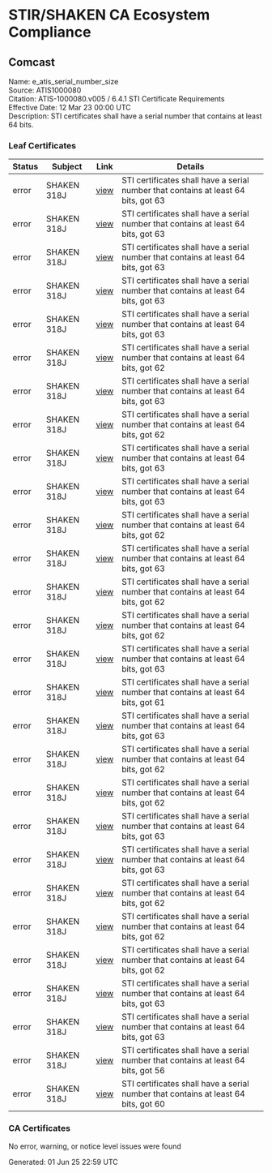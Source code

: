 # STIR/SHAKEN CA Ecosystem Compliance

## Comcast

Name: e_atis_serial_number_size\
Source: ATIS1000080\
Citation: ATIS-1000080.v005 / 6.4.1 STI Certificate Requirements\
Effective Date: 12 Mar 23 00:00 UTC\
Description: STI certificates shall have a serial number that contains at least 64 bits.

### Leaf Certificates

| Status | Subject | Link | Details |
|--------|---------|------|---------|
| error | SHAKEN 318J | [view](../../CERTS/cffbd5f5f23fc76c06af85b46e58b982c1cdf825321a800330197a312de22ab3/README.md) | STI certificates shall have a serial number that contains at least 64 bits, got 63 |
| error | SHAKEN 318J | [view](../../CERTS/2d7b0d1230096c0efd5e0ce880da4d78825ff61aa1094d9a02a68b64cedc8dba/README.md) | STI certificates shall have a serial number that contains at least 64 bits, got 63 |
| error | SHAKEN 318J | [view](../../CERTS/a1d4f1c3b59263783f1cea608a7de6cd4fcf93a503cf1954034b9fcde9b0e9e9/README.md) | STI certificates shall have a serial number that contains at least 64 bits, got 63 |
| error | SHAKEN 318J | [view](../../CERTS/2201739db2f5f989a7f4a4cab3c31307ebd5813fd6472252600923cd4953616c/README.md) | STI certificates shall have a serial number that contains at least 64 bits, got 63 |
| error | SHAKEN 318J | [view](../../CERTS/1a147375731c538addb8d159db352024495f8b4fd9fc88ea17e9419487016ae7/README.md) | STI certificates shall have a serial number that contains at least 64 bits, got 63 |
| error | SHAKEN 318J | [view](../../CERTS/7cb0a929ccf02283621fd20fd392f4b6b8e209f729097ee979b63fa65cf6dc93/README.md) | STI certificates shall have a serial number that contains at least 64 bits, got 62 |
| error | SHAKEN 318J | [view](../../CERTS/fdbad88c364069585d91c1346dbfec1d344e2b2945bf6ae2ba3eeb13565d3537/README.md) | STI certificates shall have a serial number that contains at least 64 bits, got 63 |
| error | SHAKEN 318J | [view](../../CERTS/3672479af0ec3e9fc6ff93c25e49afb3191e1dfdf77862a0e9d933452a2c215a/README.md) | STI certificates shall have a serial number that contains at least 64 bits, got 62 |
| error | SHAKEN 318J | [view](../../CERTS/ffab69fefce217ff4c096887d48d3778855b898b78756ecc390b542446fe0c5a/README.md) | STI certificates shall have a serial number that contains at least 64 bits, got 63 |
| error | SHAKEN 318J | [view](../../CERTS/aa5a8c57d6b052cf61cf105880b62f75609e34b3cb444af61dc68c1d98b8d95b/README.md) | STI certificates shall have a serial number that contains at least 64 bits, got 63 |
| error | SHAKEN 318J | [view](../../CERTS/2e363445142eb76c5f44c8b0f3d40df8c761dccaf4fb9698b9c17a2b63750e5e/README.md) | STI certificates shall have a serial number that contains at least 64 bits, got 62 |
| error | SHAKEN 318J | [view](../../CERTS/296473a45f0df18b646a7ade22acda669b5bc1a18653929ad10bcf00e2e745d7/README.md) | STI certificates shall have a serial number that contains at least 64 bits, got 63 |
| error | SHAKEN 318J | [view](../../CERTS/b8c557a7cb44a98379c8929c618d0db2c4b5018d13cf70c391e3d47c56d302f5/README.md) | STI certificates shall have a serial number that contains at least 64 bits, got 62 |
| error | SHAKEN 318J | [view](../../CERTS/ecdad80fc7370ec387bd222a2d79131b8d48d78936c88a9ea2102bb8510ec7d0/README.md) | STI certificates shall have a serial number that contains at least 64 bits, got 62 |
| error | SHAKEN 318J | [view](../../CERTS/32e593a0a9bdaabcbe341430b7ea1764afe5759fdd52fdda381bfade46288ca8/README.md) | STI certificates shall have a serial number that contains at least 64 bits, got 63 |
| error | SHAKEN 318J | [view](../../CERTS/ee37e65ef31d76a6756555779ade44056b85e4aa0f4716ba7745ab0dafaf4b03/README.md) | STI certificates shall have a serial number that contains at least 64 bits, got 61 |
| error | SHAKEN 318J | [view](../../CERTS/c22212d96be067eec2abe9da116194d5b1254d69b8d545b5cc13cff417ba8b6e/README.md) | STI certificates shall have a serial number that contains at least 64 bits, got 63 |
| error | SHAKEN 318J | [view](../../CERTS/cddb06a2ef02bd30ffdbf35fb9a242066217eba86389fbe638779fa51e6712e9/README.md) | STI certificates shall have a serial number that contains at least 64 bits, got 62 |
| error | SHAKEN 318J | [view](../../CERTS/7025c070e59506272f6c511f4a3691d7ed795041b6ffc5a5bad884a32101bfa7/README.md) | STI certificates shall have a serial number that contains at least 64 bits, got 62 |
| error | SHAKEN 318J | [view](../../CERTS/ee5af57b1ae8058b27dcb3ebb1c3b84ad3b2f0d9ec9c58672328b051188a5912/README.md) | STI certificates shall have a serial number that contains at least 64 bits, got 63 |
| error | SHAKEN 318J | [view](../../CERTS/b541479a06e65e6953bcc08eace51479d983aef07b43876aa8b25a550688fd94/README.md) | STI certificates shall have a serial number that contains at least 64 bits, got 63 |
| error | SHAKEN 318J | [view](../../CERTS/000e234decbfd2f178398648063ac5e37417709087285f2af0a7f5ac4818ed48/README.md) | STI certificates shall have a serial number that contains at least 64 bits, got 62 |
| error | SHAKEN 318J | [view](../../CERTS/23463e18eb075d2c12e39f45bfd97f0840af13bc0470c0d2b7e6aea2faff0422/README.md) | STI certificates shall have a serial number that contains at least 64 bits, got 62 |
| error | SHAKEN 318J | [view](../../CERTS/9f73acf34e95c165f47e06ff50bd7bc9a6f53903d821a957c8c935a2c1e2e54d/README.md) | STI certificates shall have a serial number that contains at least 64 bits, got 62 |
| error | SHAKEN 318J | [view](../../CERTS/a4aa05756cf19ffda86c926763e8910ca0b8e3c00a63ab89b1a376bc5202d05f/README.md) | STI certificates shall have a serial number that contains at least 64 bits, got 63 |
| error | SHAKEN 318J | [view](../../CERTS/406c7d391aa38f45f10a119d417fa4a54c2a588dde3a69d188600ec9650c6b35/README.md) | STI certificates shall have a serial number that contains at least 64 bits, got 63 |
| error | SHAKEN 318J | [view](../../CERTS/8f8786bd7946dab1e40f13c55715c09da6dd6ec9cdfa1ae5ea9595c976d479fb/README.md) | STI certificates shall have a serial number that contains at least 64 bits, got 56 |
| error | SHAKEN 318J | [view](../../CERTS/9cf86292bf8261a9d49b41eac3e5eb75e2f61ed6d2bf912d35a7bdf8107fd490/README.md) | STI certificates shall have a serial number that contains at least 64 bits, got 60 |

### CA Certificates

No error, warning, or notice level issues were found


Generated: 01 Jun 25 22:59 UTC